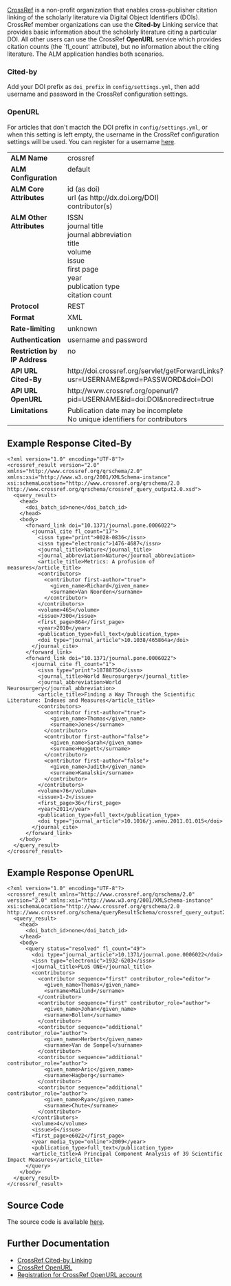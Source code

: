 [CrossRef](http://www.crossref.org) is a non-profit organization that enables cross-publisher citation linking of the scholarly literature via Digital Object Identifiers (DOIs). CrossRef member organizations can use the **Cited-by** Linking service that provides basic information about the scholarly literature citing a particular DOI. All other users can use the CrossRef **OpenURL** service which provides citation counts (the `fl_count' attribute), but no information about the citing literature. The ALM application handles both scenarios.

### Cited-by

Add your DOI prefix as `doi_prefix` in `config/settings.yml`, then add username and password in the CrossRef configuration settings.

### OpenURL

For articles that don't mactch the DOI prefix in `config/settings.yml`, or when this setting is left empty, the username in the CrossRef configuration settings will be used. You can register for a username [here](http://www.crossref.org/requestaccount/).

<table width=100% border="0" cellspacing="0" cellpadding="0">
<tbody>
<tr>
<td valign="top" width=30%><strong>ALM Name</strong></td>
<td valign="top" width=70%>crossref</td>
</tr>
<tr>
<td valign="top" width=20%><strong>ALM Configuration</strong></td>
<td valign="top" width=80%>default</td>
</tr>
<tr>
<td valign="top" width=20%><strong>ALM Core Attributes</strong></td>
<td valign="top" width=80%>id (as doi)<br/>url (as http://dx.doi.org/DOI)<br/>contributor(s)</td>
</tr>
<td valign="top" width=20%><strong>ALM Other Attributes</strong></td>
<td valign="top" width=80%>ISSN<br/>journal title<br/>journal abbreviation<br/>title<br/>volume<br/>issue<br/>first page<br/>year<br/>publication type<br/>citation count</td>
</tr>
<tr>
<td valign="top" width=30%><strong>Protocol</strong></td>
<td valign="top" width=70%>REST</td>
</tr>
<tr>
<td valign="top" width=30%><strong>Format</strong></td>
<td valign="top" width=70%>XML</td>
</tr>
<tr>
<td valign="top" width=20%><strong>Rate-limiting</strong></td>
<td valign="top" width=80%>unknown</td>
</tr>
<tr>
<td valign="top" width=20%><strong>Authentication</strong></td>
<td valign="top" width=80%>username and password</td>
</tr>
<tr>
<td valign="top" width=20%><strong>Restriction by IP Address</strong></td>
<td valign="top" width=80%>no</td>
</tr>
<tr>
<td valign="top" width=20%><strong>API URL Cited-By</strong></td>
<td valign="top" width=80%>http://doi.crossref.org/servlet/getForwardLinks?usr=USERNAME&pwd=PASSWORD&doi=DOI</td>
</tr>
<tr>
<td valign="top" width=20%><strong>API URL OpenURL</strong></td>
<td valign="top" width=80%>http://www.crossref.org/openurl/?pid=USERNAME&id=doi:DOI&noredirect=true</td>
</tr>
<tr>
<td valign="top" width=20%><strong>Limitations</strong></td>
<td valign="top" width=80%>Publication date may be incomplete<br/>No unique identifiers for contributors</td>
</tr>
</tbody>
</table>

## Example Response Cited-By
    <?xml version="1.0" encoding="UTF-8"?>
    <crossref_result version="2.0" xmlns="http://www.crossref.org/qrschema/2.0" xmlns:xsi="http://www.w3.org/2001/XMLSchema-instance" xsi:schemaLocation="http://www.crossref.org/qrschema/2.0 http://www.crossref.org/qrschema/crossref_query_output2.0.xsd">
      <query_result>
        <head>
          <doi_batch_id>none</doi_batch_id>
        </head>
        <body>
          <forward_link doi="10.1371/journal.pone.0006022">
            <journal_cite fl_count="17">
              <issn type="print">0028-0836</issn>
              <issn type="electronic">1476-4687</issn>
              <journal_title>Nature</journal_title>
              <journal_abbreviation>Nature</journal_abbreviation>
              <article_title>Metrics: A profusion of measures</article_title>
              <contributors>
                <contributor first-author="true">
                  <given_name>Richard</given_name>
                  <surname>Van Noorden</surname>
                </contributor>
              </contributors>
              <volume>465</volume>
              <issue>7300</issue>
              <first_page>864</first_page>
              <year>2010</year>
              <publication_type>full_text</publication_type>
              <doi type="journal_article">10.1038/465864a</doi>
            </journal_cite>
          </forward_link>
          <forward_link doi="10.1371/journal.pone.0006022">
            <journal_cite fl_count="1">
              <issn type="print">18788750</issn>
              <journal_title>World Neurosurgery</journal_title>
              <journal_abbreviation>World Neurosurgery</journal_abbreviation>
              <article_title>Finding a Way Through the Scientific Literature: Indexes and Measures</article_title>
              <contributors>
                <contributor first-author="true">
                  <given_name>Thomas</given_name>
                  <surname>Jones</surname>
                </contributor>
                <contributor first-author="false">
                  <given_name>Sarah</given_name>
                  <surname>Huggett</surname>
                </contributor>
                <contributor first-author="false">
                  <given_name>Judith</given_name>
                  <surname>Kamalski</surname>
                </contributor>
              </contributors>
              <volume>76</volume>
              <issue>1-2</issue>
              <first_page>36</first_page>
              <year>2011</year>
              <publication_type>full_text</publication_type>
              <doi type="journal_article">10.1016/j.wneu.2011.01.015</doi>
            </journal_cite>
          </forward_link>
        </body>
      </query_result>
    </crossref_result>

## Example Response OpenURL
    <?xml version="1.0" encoding="UTF-8"?>
    <crossref_result xmlns="http://www.crossref.org/qrschema/2.0" version="2.0" xmlns:xsi="http://www.w3.org/2001/XMLSchema-instance" xsi:schemaLocation="http://www.crossref.org/qrschema/2.0 http://www.crossref.org/schema/queryResultSchema/crossref_query_output2.0.xsd">
      <query_result>
        <head>
          <doi_batch_id>none</doi_batch_id>
        </head>
        <body>
          <query status="resolved" fl_count="49">
            <doi type="journal_article">10.1371/journal.pone.0006022</doi>
            <issn type="electronic">1932-6203</issn>
            <journal_title>PLoS ONE</journal_title>
            <contributors>
              <contributor sequence="first" contributor_role="editor">
                <given_name>Thomas</given_name>
                <surname>Mailund</surname>
              </contributor>
              <contributor sequence="first" contributor_role="author">
                <given_name>Johan</given_name>
                <surname>Bollen</surname>
              </contributor>
              <contributor sequence="additional" contributor_role="author">
                <given_name>Herbert</given_name>
                <surname>Van de Sompel</surname>
              </contributor>
              <contributor sequence="additional" contributor_role="author">
                <given_name>Aric</given_name>
                <surname>Hagberg</surname>
              </contributor>
              <contributor sequence="additional" contributor_role="author">
                <given_name>Ryan</given_name>
                <surname>Chute</surname>
              </contributor>
            </contributors>
            <volume>4</volume>
            <issue>6</issue>
            <first_page>e6022</first_page>
            <year media_type="online">2009</year>
            <publication_type>full_text</publication_type>
            <article_title>A Principal Component Analysis of 39 Scientific Impact Measures</article_title>
          </query>
        </body>
      </query_result>
    </crossref_result>

## Source Code
The source code is available [here](https://github.com/articlemetrics/alm/blob/master/app/models/sources/cross_ref.rb).

## Further Documentation
* [CrossRef Cited-by Linking](http://www.crossref.org/citedby.html)
* [CrossRef OpenURL](http://help.crossref.org/#using_the_open_url_resolver)
* [Registration for CrossRef OpenURL account](http://www.crossref.org/requestaccount/)
